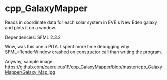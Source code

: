 # cpp_GalaxyMapper
Reads in coordinate data for each solar system in EVE's New Eden galaxy and plots it on a window.

Dependencies: SFML 2.3.2

Wow, was this one a PITA. I spent more time debugging why SFML::RenderWindow crashed on constructor call than writing the program.

Anyway, sample image: https://github.com/caeruleus1F/cpp_GalaxyMapper/blob/master/cpp_GalaxyMapper/Galaxy_Map.jpg

